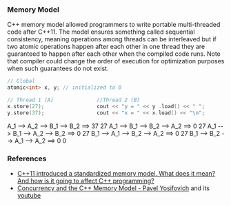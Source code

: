### Memory Model
C++ memory model allowed programmers to write portable multi-threaded code after C++11. The model ensures something called sequential consistency, meaning operations among threads can be interleaved but if two atomic operations happen after each other in one thread they are guaranteed to happen after each other when the compiled code runs. Note that compiler could change the order of execution for optimization purposes when such guarantees do not exist.

```cpp
// Global
atomic<int> x, y; // initialized to 0

// Thread 1 (A)              //Thread 2 (B)
x.store(27);                 cout << "y = " << y .load() << " ";
y.store(37);                 cout << "x = " << x.load() << "\n";
```

A_1 --> A_2 --> B_1 --> B_2 ==> 37 27
A_1 --> B_1 --> B_2 --> A_2 ==> 0 27
A_1 --> B_1 --> A_2 --> B_2 ==> 0 27
B_1 --> A_1 --> B_2 --> A_2 ==> 0 27
B_1 --> B_2 --> A_1 --> A_2 ==> 0 0



### References
- [C++11 introduced a standardized memory model. What does it mean? And how is it going to affect C++ programming?](https://stackoverflow.com/questions/6319146/c11-introduced-a-standardized-memory-model-what-does-it-mean-and-how-is-it-g)
- [Concurrency and the C++ Memory Model - Pavel Yosifovich](https://corecppil.github.io/Meetups/2018-06-28_Lightening-Storm/ConcurrencyCppMemoryModel.pdf) and its [youtube](https://www.youtube.com/watch?v=NZ_ncor_Lj0) 
